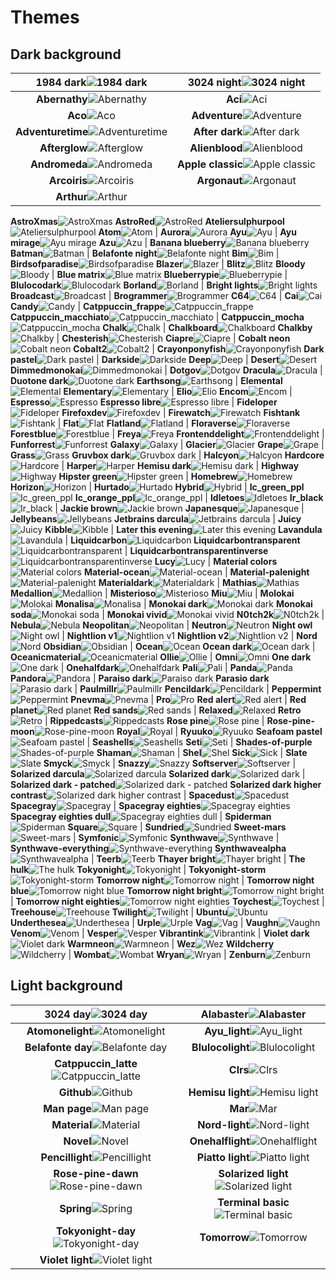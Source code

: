# Themes

## Dark background

**1984 dark**![1984 dark](images/1984-Dark.png) | **3024 night**![3024 night](images/3024-Night.png) 
:---------------------------------------------:|:----------------------------------------------:
**Abernathy**![Abernathy](images/Abernathy.png) | **Aci**![Aci](images/Aci.png) 
**Aco**![Aco](images/Aco.png) | **Adventure**![Adventure](images/Adventure.png) 
**Adventuretime**![Adventuretime](images/AdventureTime.png) | **After dark**![After dark](images/After-Dark.png) 
**Afterglow**![Afterglow](images/Afterglow.png) | **Alienblood**![Alienblood](images/AlienBlood.png) 
**Andromeda**![Andromeda](images/Andromeda.png) | **Apple classic**![Apple classic](images/Apple-Classic.png) 
**Arcoiris**![Arcoiris](images/arcoiris.png) | **Argonaut**![Argonaut](images/Argonaut.png) 
**Arthur**![Arthur](images/Arthur.png) | 
**AstroXmas**![AstroXmas](images/AstroXmas.png) 
**AstroRed**![AstroRed](images/AstroRed.png) 
**Ateliersulphurpool**![Ateliersulphurpool](images/AtelierSulphurpool.png) 
**Atom**![Atom](images/Atom.png) | **Aurora**![Aurora](images/Aurora.png) 
**Ayu**![Ayu](images/ayu.png) | **Ayu mirage**![Ayu mirage](images/Ayu-mirage.png) 
**Azu**![Azu](images/Azu.png) | **Banana blueberry**![Banana blueberry](images/Banana-Blueberry.png) 
**Batman**![Batman](images/Batman.png) | **Belafonte night**![Belafonte night](images/Belafonte-Night.png) 
**Bim**![Bim](images/Bim.png) | **Birdsofparadise**![Birdsofparadise](images/BirdsOfParadise.png) 
**Blazer**![Blazer](images/Blazer.png) | **Blitz**![Blitz](images/Blitz.png) 
**Bloody**![Bloody](images/Bloody.png) | **Blue matrix**![Blue matrix](images/Blue-Matrix.png) 
**Blueberrypie**![Blueberrypie](images/BlueBerryPie.png) | **Blulocodark**![Blulocodark](images/BlulocoDark.png) 
**Borland**![Borland](images/Borland.png) | **Bright lights**![Bright lights](images/Bright-Lights.png) 
**Broadcast**![Broadcast](images/Broadcast.png) | **Brogrammer**![Brogrammer](images/Brogrammer.png) 
**C64**![C64](images/C64.png) | **Cai**![Cai](images/Cai.png) 
**Candy**![Candy](images/Candy.png) | **Catppuccin_frappe**![Catppuccin_frappe](images/Catppuccin_Frappe.png) 
**Catppuccin_macchiato**![Catppuccin_macchiato](images/Catppuccin_Macchiato.png) | **Catppuccin_mocha**![Catppuccin_mocha](images/Catppuccin_Mocha.png) 
**Chalk**![Chalk](images/Chalk.png) | **Chalkboard**![Chalkboard](images/Chalkboard.png) 
**Chalkby**![Chalkby](images/Chalkby.png) | **Chesterish**![Chesterish](images/Chesterish.png) 
**Ciapre**![Ciapre](images/Ciapre.png) | **Cobalt neon**![Cobalt neon](images/Cobalt-Neon.png) 
**Cobalt2**![Cobalt2](images/Cobalt2.png) | **Crayonponyfish**![Crayonponyfish](images/CrayonPonyFish.png) 
**Dark pastel**![Dark pastel](images/Dark-Pastel.png) | **Darkside**![Darkside](images/Darkside.png) 
**Deep**![Deep](images/deep.png) | **Desert**![Desert](images/Desert.png) 
**Dimmedmonokai**![Dimmedmonokai](images/DimmedMonokai.png) | **Dotgov**![Dotgov](images/DotGov.png) 
**Dracula**![Dracula](images/Dracula.png) | **Duotone dark**![Duotone dark](images/Duotone-Dark.png) 
**Earthsong**![Earthsong](images/Earthsong.png) | **Elemental**![Elemental](images/Elemental.png) 
**Elementary**![Elementary](images/Elementary.png) | **Elio**![Elio](images/Elio.png) 
**Encom**![Encom](images/ENCOM.png) | **Espresso**![Espresso](images/Espresso.png) 
**Espresso libre**![Espresso libre](images/Espresso-Libre.png) | **Fideloper**![Fideloper](images/Fideloper.png) 
**Firefoxdev**![Firefoxdev](images/FirefoxDev.png) | **Firewatch**![Firewatch](images/Firewatch.png) 
**Fishtank**![Fishtank](images/FishTank.png) | **Flat**![Flat](images/Flat.png) 
**Flatland**![Flatland](images/Flatland.png) | **Floraverse**![Floraverse](images/Floraverse.png) 
**Forestblue**![Forestblue](images/ForestBlue.png) | **Freya**![Freya](images/Freya.png) 
**Frontenddelight**![Frontenddelight](images/FrontEndDelight.png) | **Funforrest**![Funforrest](images/FunForrest.png) 
**Galaxy**![Galaxy](images/Galaxy.png) | **Glacier**![Glacier](images/Glacier.png) 
**Grape**![Grape](images/Grape.png) | **Grass**![Grass](images/Grass.png) 
**Gruvbox dark**![Gruvbox dark](images/Gruvbox-Dark.png) | **Halcyon**![Halcyon](images/Halcyon.png) 
**Hardcore**![Hardcore](images/Hardcore.png) | **Harper**![Harper](images/Harper.png) 
**Hemisu dark**![Hemisu dark](images/Hemisu-dark.png) | **Highway**![Highway](images/Highway.png) 
**Hipster green**![Hipster green](images/Hipster-Green.png) | **Homebrew**![Homebrew](images/Homebrew.png) 
**Horizon**![Horizon](images/Horizon.png) | **Hurtado**![Hurtado](images/Hurtado.png) 
**Hybrid**![Hybrid](images/Hybrid.png) | **Ic_green_ppl**![Ic_green_ppl](images/IC_Green_PPL.png) 
**Ic_orange_ppl**![Ic_orange_ppl](images/IC_Orange_PPL.png) | **Idletoes**![Idletoes](images/idleToes.png) 
**Ir_black**![Ir_black](images/IR_Black.png) | **Jackie brown**![Jackie brown](images/Jackie-Brown.png) 
**Japanesque**![Japanesque](images/Japanesque.png) | **Jellybeans**![Jellybeans](images/Jellybeans.png) 
**Jetbrains darcula**![Jetbrains darcula](images/JetBrains-Darcula.png) | **Juicy**![Juicy](images/Juicy.png) 
**Kibble**![Kibble](images/Kibble.png) | **Later this evening**![Later this evening](images/Later-This-Evening.png) 
**Lavandula**![Lavandula](images/Lavandula.png) | **Liquidcarbon**![Liquidcarbon](images/LiquidCarbon.png) 
**Liquidcarbontransparent**![Liquidcarbontransparent](images/LiquidCarbonTransparent.png) | **Liquidcarbontransparentinverse**![Liquidcarbontransparentinverse](images/LiquidCarbonTransparentInverse.png) 
**Lucy**![Lucy](images/Lucy.png) | **Material colors**![Material colors](images/Material-colors.png) 
**Material-ocean**![Material-ocean](images/Material-Ocean.png) | **Material-palenight**![Material-palenight](images/Material-Palenight.png) 
**Materialdark**![Materialdark](images/MaterialDark.png) | **Mathias**![Mathias](images/Mathias.png) 
**Medallion**![Medallion](images/Medallion.png) | **Misterioso**![Misterioso](images/Misterioso.png) 
**Miu**![Miu](images/Miu.png) | **Molokai**![Molokai](images/Molokai.png) 
**Monalisa**![Monalisa](images/MonaLisa.png) | **Monokai dark**![Monokai dark](images/Monokai-dark.png) 
**Monokai soda**![Monokai soda](images/Monokai-Soda.png) | **Monokai vivid**![Monokai vivid](images/Monokai-Vivid.png) 
**N0tch2k**![N0tch2k](images/N0tch2k.png) | **Nebula**![Nebula](images/Nebula.png) 
**Neopolitan**![Neopolitan](images/Neopolitan.png) | **Neutron**![Neutron](images/Neutron.png) 
**Night owl**![Night owl](images/Night-Owl.png) | **Nightlion v1**![Nightlion v1](images/NightLion-v1.png) 
**Nightlion v2**![Nightlion v2](images/NightLion-v2.png) | **Nord**![Nord](images/Nord.png) 
**Obsidian**![Obsidian](images/Obsidian.png) | **Ocean**![Ocean](images/Ocean.png) 
**Ocean dark**![Ocean dark](images/Ocean-dark.png) | **Oceanicmaterial**![Oceanicmaterial](images/OceanicMaterial.png) 
**Ollie**![Ollie](images/Ollie.png) | **Omni**![Omni](images/omni.png) 
**One dark**![One dark](images/One-dark.png) | **Onehalfdark**![Onehalfdark](images/OneHalfDark.png) 
**Pali**![Pali](images/Pali.png) | **Panda**![Panda](images/Panda.png) 
**Pandora**![Pandora](images/Pandora.png) | **Paraiso dark**![Paraiso dark](images/Paraiso-Dark.png) 
**Parasio dark**![Parasio dark](images/Parasio-Dark.png) | **Paulmillr**![Paulmillr](images/PaulMillr.png) 
**Pencildark**![Pencildark](images/PencilDark.png) | **Peppermint**![Peppermint](images/Peppermint.png) 
**Pnevma**![Pnevma](images/Pnevma.png) | **Pro**![Pro](images/Pro.png) 
**Red alert**![Red alert](images/Red-Alert.png) | **Red planet**![Red planet](images/Red-Planet.png) 
**Red sands**![Red sands](images/Red-Sands.png) | **Relaxed**![Relaxed](images/Relaxed.png) 
**Retro**![Retro](images/Retro.png) | **Rippedcasts**![Rippedcasts](images/Rippedcasts.png) 
**Rose pine**![Rose pine](images/Rose-Pine.png) | **Rose-pine-moon**![Rose-pine-moon](images/rose-pine-moon.png) 
**Royal**![Royal](images/Royal.png) | **Ryuuko**![Ryuuko](images/Ryuuko.png) 
**Seafoam pastel**![Seafoam pastel](images/Seafoam-Pastel.png) | **Seashells**![Seashells](images/SeaShells.png) 
**Seti**![Seti](images/Seti.png) | **Shades-of-purple**![Shades-of-purple](images/Shades-of-purple.png) 
**Shaman**![Shaman](images/Shaman.png) | **Shel**![Shel](images/Shel.png) 
**Sick**![Sick](images/Sick.png) | **Slate**![Slate](images/Slate.png) 
**Smyck**![Smyck](images/Smyck.png) | **Snazzy**![Snazzy](images/Snazzy.png) 
**Softserver**![Softserver](images/SoftServer.png) | **Solarized darcula**![Solarized darcula](images/Solarized-Darcula.png) 
**Solarized dark**![Solarized dark](images/Solarized-Dark.png) | **Solarized dark - patched**![Solarized dark - patched](images/Solarized-Dark---Patched.png) 
**Solarized dark higher contrast**![Solarized dark higher contrast](images/Solarized-Dark-Higher-Contrast.png) | **Spacedust**![Spacedust](images/Spacedust.png) 
**Spacegray**![Spacegray](images/SpaceGray.png) | **Spacegray eighties**![Spacegray eighties](images/SpaceGray-Eighties.png) 
**Spacegray eighties dull**![Spacegray eighties dull](images/SpaceGray-Eighties-Dull.png) | **Spiderman**![Spiderman](images/Spiderman.png) 
**Square**![Square](images/Square.png) | **Sundried**![Sundried](images/Sundried.png) 
**Sweet-mars**![Sweet-mars](images/Sweet-Mars.png) | **Symfonic**![Symfonic](images/Symfonic.png) 
**Synthwave**![Synthwave](images/synthwave.png) | **Synthwave-everything**![Synthwave-everything](images/synthwave-everything.png) 
**Synthwavealpha**![Synthwavealpha](images/SynthwaveAlpha.png) | **Teerb**![Teerb](images/Teerb.png) 
**Thayer bright**![Thayer bright](images/Thayer-Bright.png) | **The hulk**![The hulk](images/The-Hulk.png) 
**Tokyonight**![Tokyonight](images/tokyonight.png) | **Tokyonight-storm**![Tokyonight-storm](images/tokyonight-storm.png) 
**Tomorrow night**![Tomorrow night](images/Tomorrow-Night.png) | **Tomorrow night blue**![Tomorrow night blue](images/Tomorrow-Night-Blue.png) 
**Tomorrow night bright**![Tomorrow night bright](images/Tomorrow-Night-Bright.png) | **Tomorrow night eighties**![Tomorrow night eighties](images/Tomorrow-Night-Eighties.png) 
**Toychest**![Toychest](images/ToyChest.png) | **Treehouse**![Treehouse](images/Treehouse.png) 
**Twilight**![Twilight](images/Twilight.png) | **Ubuntu**![Ubuntu](images/Ubuntu.png) 
**Underthesea**![Underthesea](images/UnderTheSea.png) | **Urple**![Urple](images/Urple.png) 
**Vag**![Vag](images/Vag.png) | **Vaughn**![Vaughn](images/Vaughn.png) 
**Venom**![Venom](images/Venom.png) | **Vesper**![Vesper](images/vesper.png) 
**Vibrantink**![Vibrantink](images/VibrantInk.png) | **Violet dark**![Violet dark](images/Violet-Dark.png) 
**Warmneon**![Warmneon](images/WarmNeon.png) | **Wez**![Wez](images/Wez.png) 
**Wildcherry**![Wildcherry](images/WildCherry.png) | **Wombat**![Wombat](images/Wombat.png) 
**Wryan**![Wryan](images/Wryan.png) | **Zenburn**![Zenburn](images/Zenburn.png) 


## Light background

**3024 day**![3024 day](images/3024-Day.png) | **Alabaster**![Alabaster](images/Alabaster.png) 
:---------------------------------------------:|:----------------------------------------------:
**Atomonelight**![Atomonelight](images/AtomOneLight.png) | **Ayu_light**![Ayu_light](images/ayu_light.png) 
**Belafonte day**![Belafonte day](images/Belafonte-Day.png) | **Blulocolight**![Blulocolight](images/BlulocoLight.png) 
**Catppuccin_latte**![Catppuccin_latte](images/Catppuccin_Latte.png) | **Clrs**![Clrs](images/CLRS.png) 
**Github**![Github](images/Github.png) | **Hemisu light**![Hemisu light](images/Hemisu-light.png) 
**Man page**![Man page](images/Man-Page.png) | **Mar**![Mar](images/Mar.png) 
**Material**![Material](images/Material.png) | **Nord-light**![Nord-light](images/nord-light.png) 
**Novel**![Novel](images/Novel.png) | **Onehalflight**![Onehalflight](images/OneHalfLight.png) 
**Pencillight**![Pencillight](images/PencilLight.png) | **Piatto light**![Piatto light](images/Piatto-Light.png) 
**Rose-pine-dawn**![Rose-pine-dawn](images/rose-pine-dawn.png) | **Solarized light**![Solarized light](images/Solarized-Light.png) 
**Spring**![Spring](images/Spring.png) | **Terminal basic**![Terminal basic](images/Terminal-Basic.png) 
**Tokyonight-day**![Tokyonight-day](images/tokyonight-day.png) | **Tomorrow**![Tomorrow](images/Tomorrow.png) 
**Violet light**![Violet light](images/Violet-Light.png) | 
    